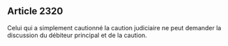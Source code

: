 Article 2320
----
Celui qui a simplement cautionné la caution judiciaire ne peut demander la
discussion du débiteur principal et de la caution.
